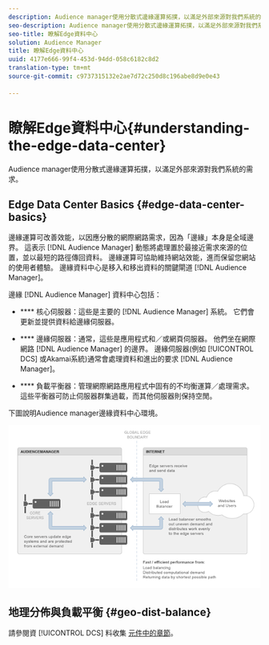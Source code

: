 ```yaml
---
description: Audience manager使用分散式邊緣運算拓撲，以滿足外部來源對我們系統的需求。
seo-description: Audience manager使用分散式邊緣運算拓撲，以滿足外部來源對我們系統的需求。
seo-title: 瞭解Edge資料中心
solution: Audience Manager
title: 瞭解Edge資料中心
uuid: 4177e666-99f4-453d-94dd-058c6182c8d2
translation-type: tm+mt
source-git-commit: c9737315132e2ae7d72c250d8c196abe8d9e0e43

---
```



# 瞭解Edge資料中心{#understanding-the-edge-data-center}

Audience manager使用分散式邊緣運算拓撲，以滿足外部來源對我們系統的需求。

## Edge Data Center Basics {#edge-data-center-basics}

<!-- 

c_compedge.xml

 -->

邊緣運算可改善效能，以因應分散的網際網路需求，因為「邊緣」本身是全域邊界。 這表示 [!DNL Audience Manager] 動態將處理置於最接近需求來源的位置，並以最短的路徑傳回資料。 邊緣運算可協助維持網站效能，進而保留您網站的使用者體驗。 邊緣資料中心是移入和移出資料的關鍵閘道 [!DNL Audience Manager]。

邊緣 [!DNL Audience Manager] 資料中心包括：

* **** 核心伺服器：這些是主要的 [!DNL Audience Manager] 系統。 它們會更新並提供資料給邊緣伺服器。

* **** 邊緣伺服器：通常，這些是應用程式和／或網頁伺服器。 他們坐在網際網路 [!DNL Audience Manager] 的邊界。 邊緣伺服器(例如 [!UICONTROL DCS] 或Akamai系統)通常會處理資料和進出的要求 [!DNL Audience Manager]。

* **** 負載平衡器：管理網際網路應用程式中固有的不均衡運算／處理需求。 這些平衡器可防止伺服器群集過載，而其他伺服器則保持空閒。

下圖說明Audience manager邊緣資料中心環境。

![](assets/edge_data_center.png)

## 地理分佈與負載平衡 {#geo-dist-balance}

請參閱資 [!UICONTROL DCS] 料收集 [元件中的章節](../../reference/system-components/components-data-collection.md)。
